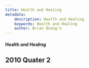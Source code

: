 ```yaml
---
title: Health and Healing
metadata:
    description: Health and Healing
    keywords: Health and Healing
    author: Brian Onang'o
---
```


#### Health and Healing

## 2010 Quater 2
